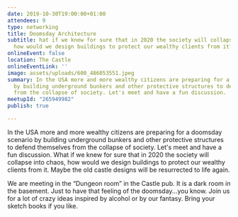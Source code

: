 ```yaml
---
date: 2019-10-30T19:00:00+01:00
attendees: 9
type: networking
title: Doomsday Architecture
subtitle: hat if we knew for sure that in 2020 the society will collapse into chaos,
  how would we design buildings to protect our wealthy clients from it?
onlineEvent: false
location: The Castle
onlineEventLink: ''
image: assets/uploads/600_486053551.jpeg
summary: In the USA more and more wealthy citizens are preparing for a doomsday scenario
  by building underground bunkers and other protective structures to defend themselves
  from the collapse of society. Let's meet and have a fun discussion.
meetupId: "265949982"
publish: true

---
```

In the USA more and more wealthy citizens are preparing for a doomsday scenario by building underground bunkers and other protective structures to defend themselves from the collapse of society. Let's meet and have a fun discussion. What if we knew for sure that in 2020 the society will collapse into chaos, how would we design buildings to protect our wealthy clients from it. Maybe the old castle designs will be resurrected to life again.

We are meeting in the “Dungeon room” in the Castle pub. It is a dark room in the basement. Just to have that feeling of the doomsday...you know. Join us for a lot of crazy ideas inspired by alcohol or by our fantasy. Bring your sketch books if you like.